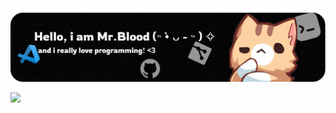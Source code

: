 ![image](https://github.com/2231rt1/2231rt1/blob/main/Github.png)
<div margin:0 auto>
  <img src="https://lanyard.kyrie25.dev/api/912030506047123616?showBanner=animated&waveColor=transparent&waveSpotifyColor=transparent&bannerFilter=brightness(0.8)%20blur(2px)&gradient=7E37F9-B48EF7-E568C4&imgStyle=square>">
</div>
